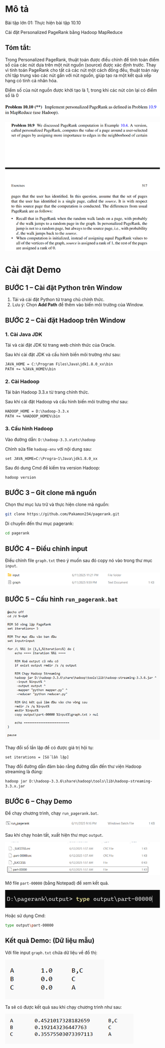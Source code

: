 # Mô tả
Bài tập lớn 01: Thực hiện bài tập 10.10

Cài đặt Personalized PageRank bằng Hadoop MapReduce

## Tóm tắt: 

Trong Personalized PageRank, thuật toán được
điều chỉnh để tính toán điểm số của các nút dựa trên một
nút nguồn (source) được xác định trước. Thay vì tính toán
PageRank cho tất cả các nút một cách đồng đều, thuật toán
này chỉ tập trung vào các nút gần với nút nguồn, giúp tạo ra
một kết quả xếp hạng có tính cá nhân hóa.

Điểm số của nút nguồn được khởi tạo là 1, trong khi các
nút còn lại có điểm số là 0

![Đề bài Problem 10.10](Image/image13.png)

![Đề bài Problem 10.9](Image/image-1.png)

# Cài đặt Demo

## BƯỚC 1 – Cài đặt Python trên Window

1. Tải và cài đặt Python từ trang chủ chính thức.
2. Lưu ý: Chọn **Add Path** để thêm vào biến môi trường của Window.

## BƯỚC 2 – Cài đặt Hadoop trên Window

### 1. Cài Java JDK

Tải và cài đặt JDK từ trang web chính thức của Oracle.

Sau khi cài đặt JDK và cấu hình biến môi trường như sau:

```plaintext
JAVA_HOME = C:\Program Files\Java\jdk1.8.0_xx\bin
PATH += %JAVA_HOME%\bin
```

### 2. Cài Hadoop

Tải bản Hadoop 3.3.x từ trang chính thức.

Sau khi cài đặt Hadoop và cấu hình biến môi trường như sau:

```plaintext
HADOOP_HOME = D:\hadoop-3.3.x
PATH += %HADOOP_HOME%\bin
```

### 3. Cấu hình Hadoop

Vào đường dẫn: `D:\hadoop-3.3.x\etc\hadoop`

Chỉnh sửa file `hadoop-env` với nội dung sau:

```plaintext
set JAVA_HOME=C:\Progra~1\Java\jdk1.8.0_xx
```

Sau đó dung Cmd để kiểm tra version Hadoop:

```bash
hadoop version
```

## BƯỚC 3 – Git clone mã nguồn

Chọn thư mục lưu trữ và thực hiện clone mã nguồn:

```bash
git clone https://github.com/Pakamon234/pagerank.git
```

Di chuyển đến thư mục pagerank:

```bash
cd pagerank
```

## BƯỚC 4 – Điều chỉnh input

Điều chỉnh file `graph.txt` theo ý muốn sau đó copy nó vào trong thư mục `input`.

![Điều chỉnh input](Image/image5.png)

## BƯỚC 5 – Cấu hình `run_pagerank.bat`

![Cấu hình run_pagerank.bat](Image/image6.png)

Thay đổi số lần lặp để có được giá trị hội tụ:

```plaintext
set iterations = [Số lần lặp]
```

Thay đổi đường dẫn đảm bảo rằng đường dẫn đến thư viện Hadoop streaming là đúng:

```plaintext
hadoop jar D:\hadoop-3.3.6\share\hadoop\tools\lib\hadoop-streaming-3.3.x.jar
```

## BƯỚC 6 – Chạy Demo

Để chạy chương trình, chạy `run_pagerank.bat`.

![Chạy run_pagerank.bat](Image/image7.png)

Sau khi chạy hoàn tất, xuất hiện thư mục `output`.

![Thư mục Output](Image/image10.png)

Mở file `part-00000` (bằng Notepad) để xem kết quả.

![Dùng Cmd để xem kết quả](Image/image11.png)

Hoặc sử dụng Cmd: 

```bash
type output\part-00000
```

## Kết quả Demo: (Dữ liệu mẫu)

Với file input `graph.txt` chứa dữ liệu về đồ thị:

![Input Demo](Image/image1.png)

Ta sẽ có được kết quả sau khi chạy chương trình như sau:

![Kết quả Demo](Image/image12.png)
